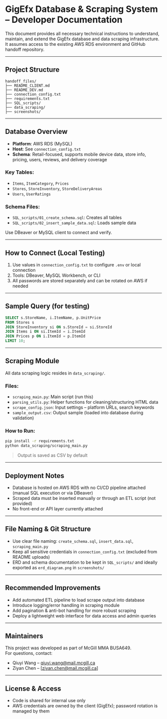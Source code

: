 
# GigEfx Database & Scraping System – Developer Documentation

This document provides all necessary technical instructions to understand, maintain, and extend the GigEfx database and data scraping infrastructure. It assumes access to the existing AWS RDS environment and GitHub handoff repository.

---

## Project Structure

```
handoff_files/
├── README_CLIENT.md
├── README_DEV.md
├── connection_config.txt
├── requirements.txt
├── SQL_scripts/
├── data_scraping/
├── screenshots/
```

---

## Database Overview

- **Platform**: AWS RDS (MySQL)
- **Host**: See `connection_config.txt`
- **Schema**: Retail-focused, supports mobile device data, store info, pricing, users, reviews, and delivery coverage

### Key Tables:
- `Items`, `ItemCategory`, `Prices`
- `Stores`, `StoreInventory`, `StoreDeliveryAreas`
- `Users`, `UserRatings`

### Schema Files:
- `SQL_scripts/01_create_schema.sql`: Creates all tables
- `SQL_scripts/02_insert_sample_data.sql`: Loads sample data

Use DBeaver or MySQL client to connect and verify.

---

## How to Connect (Local Testing)

1. Use values in `connection_config.txt` to configure `.env` or local connection
2. Tools: DBeaver, MySQL Workbench, or CLI
3. All passwords are stored separately and can be rotated on AWS if needed

---

## Sample Query (for testing)

```sql
SELECT s.StoreName, i.ItemName, p.UnitPrice
FROM Stores s
JOIN StoreInventory si ON s.StoreId = si.StoreId
JOIN Items i ON si.ItemId = i.ItemId
JOIN Prices p ON i.ItemId = p.ItemId
LIMIT 10;
```

---

## Scraping Module

All data scraping logic resides in `data_scraping/`.

### Files:
- `scraping_main.py`: Main script (run this)
- `parsing_utils.py`: Helper functions for cleaning/structuring HTML data
- `scrape_config.json`: Input settings – platform URLs, search keywords
- `sample_output.csv`: Output sample (loaded into database during validation)

### How to Run:

```bash
pip install -r requirements.txt
python data_scraping/scraping_main.py
```

> Output is saved as CSV by default

---

## Deployment Notes

- Database is hosted on AWS RDS with no CI/CD pipeline attached (manual SQL execution or via DBeaver)
- Scraped data must be inserted manually or through an ETL script (not provided)
- No front-end or API layer currently attached

---

## File Naming & Git Structure

- Use clear file naming: `create_schema.sql`, `insert_data.sql`, `scraping_main.py`
- Keep all sensitive credentials in `connection_config.txt` (excluded from README uploads)
- ERD and schema documentation to be kept in `SQL_scripts/` and ideally exported as `erd_diagram.png` in `screenshots/`

---

## Recommended Improvements

- Add automated ETL pipeline to load scrape output into database
- Introduce logging/error handling in scraping module
- Add pagination & anti-bot handling for more robust scraping
- Deploy a lightweight web interface for data access and admin queries

---

## Maintainers

This project was developed as part of McGill MMA BUSA649.  
For questions, contact:

- Qiuyi Wang – [qiuyi.wang@mail.mcgill.ca](mailto:qiuyi.wang@mail.mcgill.ca)  
- Ziyan Chen – [ziyan.chen@mail.mcgill.ca]

---

## License & Access

- Code is shared for internal use only
- AWS credentials are owned by the client (GigEfx); password rotation is managed by them
